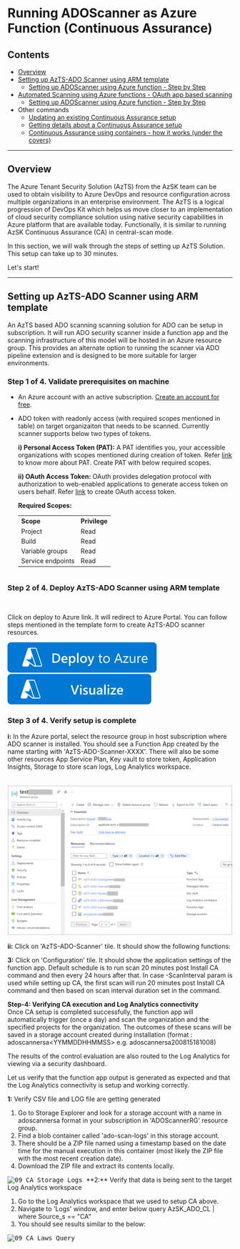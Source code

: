 # Running ADOScanner as Azure Function (Continuous Assurance)

## Contents

  -  [Overview](README.md#overview)
  -  [Setting up AzTS-ADO Scanner using ARM template](README.md#automated-scanning-using-azure-functions-PAT-based-scanning)
     * [Setting up ADOScanner using Azure function - Step by Step](README.md#setting-up-adoscanner-using-azure-function---step-by-step)
  -  [Automated Scanning using Azure functions - OAuth app based scanning](README.md#automated-scanning-using-azure-functions-OAuth-app-based-scanning)
     * [Setting up ADOScanner using Azure function - Step by Step](README.md#setting-up-adoscanner-using-azure-function---step-by-step)
  - Other commands
     * [Updating an existing Continuous Assurance setup](README.md#updating-an-existing-continuous-assurance-setup)
     * [Getting details about a Continuous Assurance setup](README.md#getting-details-about-a-continuous-assurance-setup)
     * [Continuous Assurance using containers - how it works (under the covers)](README.md#continuous-assurance-using-containers---how-it-works-under-the-covers)

----------------------------------------------

## Overview

The Azure Tenant Security Solution (AzTS) from the AzSK team can be used to obtain visibility to Azure DevOps and resource configuration across multiple organizations in an enterprise environment. The AzTS is a logical progression of DevOps Kit which helps us move closer to an implementation of cloud security compliance solution using native security capabilities in Azure platform that are available today. Functionally, it is similar to running AzSK Continuous Assurance (CA) in central-scan mode.

In this section, we will walk through the steps of setting up AzTS Solution. This setup can take up to 30 minutes.

Let's start!

----------------------------------------------

## Setting up AzTS-ADO Scanner using ARM template

An AzTS based ADO scanning scanning solution for ADO can be setup in subscription. It will run ADO security scanner inside a function app and the scanning infrastructure of this model will be hosted in an Azure resource group. This provides an alternate option to running the scanner via ADO pipeline extension and is designed to be more suitable for larger environments.


### **Step 1 of 4. Validate prerequisites on machine**  

- An Azure account with an active subscription. [Create an account for free](https://azure.microsoft.com/free/dotnet).

- ADO token with readonly access (with required scopes mentioned in table) on target organizaiton that needs to be scanned. Currently scanner supports below two types of tokens.

   **i) Personal Access Token (PAT):** A PAT identifies you, your accessible organizations with scopes mentioned during creation of token. Refer [link](https://docs.microsoft.com/en-us/azure/devops/organizations/accounts/use-personal-access-tokens-to-authenticate?view=azure-devops&tabs=Windows#create-a-pat) to know more about PAT. Create PAT with below required scopes.  

   **ii) OAuth Access Token:** OAuth provides delegation protocol with authorization to web-enabled applications to generate access token on users behalf. Refer [link](https://docs.microsoft.com/en-us/azure/devops/integrate/get-started/authentication/oauth?view=azure-devops) to create OAuth access token. 


   **Required Scopes:**




   <table><tr><th>Scope</th><th>Privilege</th></tr>

   <tr><td>
   Project
   </td><td>Read</tr>
   <tr><td>
   Build
   </td><td>Read</tr>

   <tr><td>
   Variable groups
   </td><td>Read</tr>

   <tr><td>
   Service endpoints
   </td><td>Read</tr>

   </table>
   <table>
   </table>
   </body></html>


### **Step 2 of 4. Deploy AzTS-ADO Scanner using ARM template**  
<br/>

Click on deploy to Azure link. It will redirect to Azure Portal. You can follow steps mentioned in the template form to create AzTS-ADO scanner resources.<br/>

[![Deploy To Azure](https://raw.githubusercontent.com/Azure/azure-quickstart-templates/master/1-CONTRIBUTION-GUIDE/images/deploytoazure.svg?sanitize=true)](https://portal.azure.com/#create/Microsoft.Template/uri/https%3A%2F%2Fraw.githubusercontent.com%2FAzure%2Fazure-quickstart-templates%2Fmaster%2Fquickstarts%2Fmicrosoft.apimanagement%2Fapi-management-create-all-resources%2Fazuredeploy.json)
[![Visualize](https://raw.githubusercontent.com/Azure/azure-quickstart-templates/master/1-CONTRIBUTION-GUIDE/images/visualizebutton.svg?sanitize=true)](http://armviz.io/#/?load=https%3A%2F%2Fraw.githubusercontent.com%2FAzure%2Fazure-quickstart-templates%2Fmaster%2Fquickstarts%2Fmicrosoft.apimanagement%2Fapi-management-create-all-resources%2Fazuredeploy.json) 



### **Step 3 of 4. Verify setup is complete**  

**i:** In the Azure portal, select the resource group in host subscription where ADO scanner is installed. You should see a Function App created by the name starting with 'AzTS-ADO-Scanner-XXXX'. There will also be some other resources App Service Plan, Key vault to store token, Application Insights, Storage to store scan logs, Log Analytics workspace.
<br/><br/>
<kbd>	
![09_CA_FunctionApp](../Images/09_CA_Resources.png)
</kbd>

**ii:** Click on 'AzTS-ADO-Scanner' tile. It should show the following functions: 


**3:** Click on 'Configuration' tile. It should show the application settings of the function app. Default schedule is to run scan 20 minutes post Install CA command and then every 24 hours after that. In case -ScanInterval param is used while setting up CA, the first scan will run 20 minutes post Install CA command and then based on scan interval duration set in the command.


**Step-4: Verifying CA execution and Log Analytics connectivity**  
Once CA setup is completed successfully, the function app will automatically trigger (once a day) and scan the organization and the specified projects for the organization. The outcomes of these scans will be saved in a storage account created during installation (format : adoscannersa\<YYMMDDHHMMSS> e.g. adoscannersa200815181008)

The results of the control evaluation are also routed to the Log Analytics for viewing via a security dashboard.  
  
Let us verify that the function app output is generated as expected and that the Log Analytics connectivity is setup and working correctly.

**1:** Verify CSV file and LOG file are getting generated 
 
1. Go to Storage Explorer and look for a storage account with a name in adoscannersa<YYMMDDHHMMSS> format in your subscription in 'ADOScannerRG' resource group.
2. Find a blob container called 'ado-scan-logs' in this storage account.
3. There should be a ZIP file named using a timestamp based on the date time for the manual execution in this container (most likely the ZIP file with the most recent creation date). 
4. Download the ZIP file and extract its contents locally.
<kbd>	
<img src="../Images/09_CA_Storage_Logs.png" alt="09_CA_Storage_Logs">
</kbd>
**2:** Verify that data is being sent to the target Log Analytics workspace   

1. Go to the Log Analytics workspace that we used to setup CA above.
2. Navigate to 'Logs' window, and enter below query
  AzSK_ADO_CL | where Source_s == "CA"
3. You should see results similar to the below:
<kbd>	
<img src="../Images/09_CA_Laws_Query.png" alt="09_CA_Laws_Query">
</kbd>
